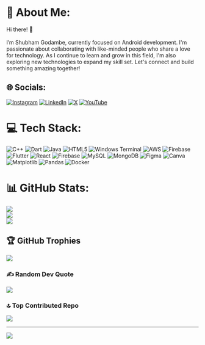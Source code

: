 # 💫 About Me:
Hi there! 👋<br><br>I’m Shubham Godambe, currently focused on Android development. I'm passionate about collaborating with like-minded people who share a love for technology. As I continue to learn and grow in this field, I'm also exploring new technologies to expand my skill set. Let's connect and build something amazing together!


## 🌐 Socials:
[![Instagram](https://img.shields.io/badge/Instagram-%23E4405F.svg?logo=Instagram&logoColor=white)](https://instagram.com/itz__shubhamgodambe2166) [![LinkedIn](https://img.shields.io/badge/LinkedIn-%230077B5.svg?logo=linkedin&logoColor=white)](https://linkedin.com/in/shubham-godambe) [![X](https://img.shields.io/badge/X-black.svg?logo=X&logoColor=white)](https://x.com/godambe_shubham) [![YouTube](https://img.shields.io/badge/YouTube-%23FF0000.svg?logo=YouTube&logoColor=white)](https://youtube.com/@https://www.youtube.com/@shubhamgodambe2166) 

# 💻 Tech Stack:
![C++](https://img.shields.io/badge/c++-%2300599C.svg?style=plastic&logo=c%2B%2B&logoColor=white) ![Dart](https://img.shields.io/badge/dart-%230175C2.svg?style=plastic&logo=dart&logoColor=white) ![Java](https://img.shields.io/badge/java-%23ED8B00.svg?style=plastic&logo=openjdk&logoColor=white) ![HTML5](https://img.shields.io/badge/html5-%23E34F26.svg?style=plastic&logo=html5&logoColor=white) ![Windows Terminal](https://img.shields.io/badge/Windows%20Terminal-%234D4D4D.svg?style=plastic&logo=windows-terminal&logoColor=white) ![AWS](https://img.shields.io/badge/AWS-%23FF9900.svg?style=plastic&logo=amazon-aws&logoColor=white) ![Firebase](https://img.shields.io/badge/firebase-%23039BE5.svg?style=plastic&logo=firebase) ![Flutter](https://img.shields.io/badge/Flutter-%2302569B.svg?style=plastic&logo=Flutter&logoColor=white) ![React](https://img.shields.io/badge/react-%2320232a.svg?style=plastic&logo=react&logoColor=%2361DAFB) ![Firebase](https://img.shields.io/badge/firebase-a08021?style=plastic&logo=firebase&logoColor=ffcd34) ![MySQL](https://img.shields.io/badge/mysql-4479A1.svg?style=plastic&logo=mysql&logoColor=white) ![MongoDB](https://img.shields.io/badge/MongoDB-%234ea94b.svg?style=plastic&logo=mongodb&logoColor=white) ![Figma](https://img.shields.io/badge/figma-%23F24E1E.svg?style=plastic&logo=figma&logoColor=white) ![Canva](https://img.shields.io/badge/Canva-%2300C4CC.svg?style=plastic&logo=Canva&logoColor=white) ![Matplotlib](https://img.shields.io/badge/Matplotlib-%23ffffff.svg?style=plastic&logo=Matplotlib&logoColor=black) ![Pandas](https://img.shields.io/badge/pandas-%23150458.svg?style=plastic&logo=pandas&logoColor=white) ![Docker](https://img.shields.io/badge/docker-%230db7ed.svg?style=plastic&logo=docker&logoColor=white)
# 📊 GitHub Stats:
![](https://github-readme-stats.vercel.app/api?username=Shubham-Godambe&theme=cobalt&hide_border=false&include_all_commits=false&count_private=false)<br/>
![](https://github-readme-streak-stats.herokuapp.com/?user=Shubham-Godambe&theme=cobalt&hide_border=false)<br/>
![](https://github-readme-stats.vercel.app/api/top-langs/?username=Shubham-Godambe&theme=cobalt&hide_border=false&include_all_commits=false&count_private=false&layout=compact)

## 🏆 GitHub Trophies
![](https://github-profile-trophy.vercel.app/?username=Shubham-Godambe&theme=radical&no-frame=false&no-bg=true&margin-w=4)

### ✍️ Random Dev Quote
![](https://quotes-github-readme.vercel.app/api?type=horizontal&theme=radical)

### 🔝 Top Contributed Repo
![](https://github-contributor-stats.vercel.app/api?username=Shubham-Godambe&limit=5&theme=dark&combine_all_yearly_contributions=true)

---
[![](https://visitcount.itsvg.in/api?id=Shubham-Godambe&icon=0&color=0)](https://visitcount.itsvg.in)

<!-- Proudly created with GPRM ( https://gprm.itsvg.in ) -->
